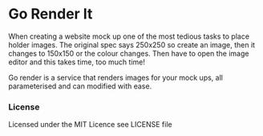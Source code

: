 Go Render It
======================

When creating a website mock up one of the most tedious tasks to place holder images. The original spec says 250x250 so create an image, then it changes to 150x150 or the colour changes. Then have to open the image editor and this takes time, too much time!

Go render is a service that renders images for your mock ups, all parameterised and can modified with ease.

### License

Licensed under the MIT Licence 
see LICENSE file
